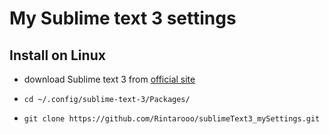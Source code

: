 # My Sublime text 3 settings

## Install on Linux

* download Sublime text 3 from [official site](https://www.sublimetext.com/3)

* `cd ~/.config/sublime-text-3/Packages/`

* `git clone https://github.com/Rintarooo/sublimeText3_mySettings.git`
